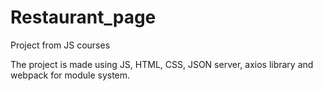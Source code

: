 # Restaurant_page
Project from JS courses

The project is made using JS, HTML, CSS, JSON server, axios library and webpack for module system.
